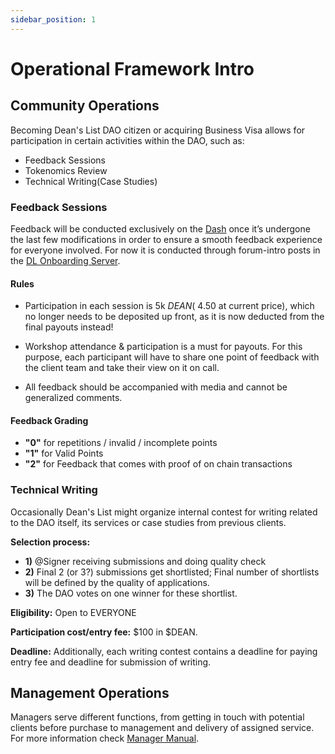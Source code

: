 ```yaml
---
sidebar_position: 1
---
```


# Operational Framework Intro

## Community Operations

Becoming Dean's List DAO citizen or acquiring Business Visa allows for participation in certain activities within the DAO, such as:

- Feedback Sessions
- Tokenomics Review
- Technical Writing(Case Studies)

### Feedback Sessions

Feedback will be conducted exclusively on the [Dash](https://dash.deanslist.services) once it’s undergone the last few modifications in order to ensure a smooth feedback experience for everyone involved. For now it is conducted through forum-intro posts in the [DL Onboarding Server](https://discord.gg/5j2FHKAXGh).

#### Rules

- Participation in each session is 5k $DEAN (~$4.50 at current price), which no longer needs to be deposited up front, as it is now deducted from the final payouts instead!

- Workshop attendance & participation is a must for payouts. For this purpose, each participant will have to share one point of feedback with the client team and take their view on it on call.

- All feedback should be accompanied with media and cannot be generalized comments.

#### Feedback Grading

- **"0"** for repetitions / invalid / incomplete points
- **"1"** for Valid Points
- **"2"** for Feedback that comes with proof of on chain transactions

### Technical Writing

Occasionally Dean's List might organize internal contest for writing related to the DAO itself, its services or case studies from previous clients.

**Selection process:**

- **1)** @Signer receiving submissions and doing quality check
- **2)** Final 2 (or 3?) submissions get shortlisted; Final number of shortlists will be defined by the quality of applications.
- **3)** The DAO votes on one winner for these shortlist.

**Eligibility:** Open to EVERYONE

**Participation cost/entry fee:**
$100 in $DEAN.

**Deadline:** Additionally, each writing contest contains a deadline for paying entry fee and deadline for submission of writing.

## Management Operations

Managers serve different functions, from getting in touch with potential clients before purchase to management and delivery of assigned service. For more information check [Manager Manual](/docs/Operational%20Guidelines/operations-intro).
